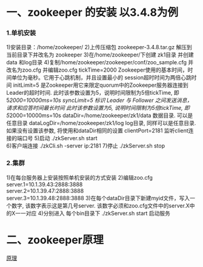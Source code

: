 #	一、zookeeper 的安装  以3.4.8为例
###	1.单机安装
1)安装目录：/home/zookeeper/
2)上传压缩包 zookeeper-3.4.8.tar.gz 解压到当前目录下并改名为 zookeeper
3)在/home/zookeeper/下创建 zk1目录 并创建data 和log目录 
4)复制/home/zookeeper/zookeeper/conf/zoo_sample.cfg 并改名为zoo.cfg 并编辑zoo.cfg
	tickTime=2000 Zookeeper使用的基本时间，时间单位为毫秒。它用于心跳机制，并且设置最小的
					session超时时间为两倍心跳时间
	initLimit=5        是Zookeeper用它来限定quorum中的Zookeeper服务器连接到Leader的超时时间.
				          此时该参数设置为5，说明时间限制为5倍tickTime, 即5*2000=10000ms=10s
	syncLimit=5        标识 Leader 与 Follower 之间发送消息，请求和应答时间最长时间 此时该参数设置为5, 
				      说明时间限制为5倍tickTime, 即5*2000=10000ms=10s
	dataDir=/home/zookeeper/zk1/data   数据目录. 可以是任意目录
	dataLogDir=/home/zookeeper/zk1/log   log目录, 同样可以是任意目录. 如果没有设置该参数, 
											    将使用和dataDir相同的设置
	clientPort=2181  监听client连接的端口号
5)启动 ./zkServer.sh start  
6)客户端连接  ./zkCli.sh -server ip:2181
7)停止 ./zkServer.sh stop
		
### 2.集群
1)在每台服务器上安装按照单机安装的方式安装
2)编辑zoo.cfg
	server.1=10.1.39.43:2888:3888  
	server.2=10.1.39.47:2888:3888    
	server.3=10.1.39.48:2888:3888
3)在每个dataDir目录下新建myid文件，写入一个数字, 该数字表示这是第几号server. 
      该数字必须和zoo.cfg文件中的server.X中的X一一对应
4)分别进入 每个bin目录下  ./zkServer.sh start  启动服务
		
		
#	二、zookeeper原理
[原理](http://cailin.iteye.com/blog/2014486/)
